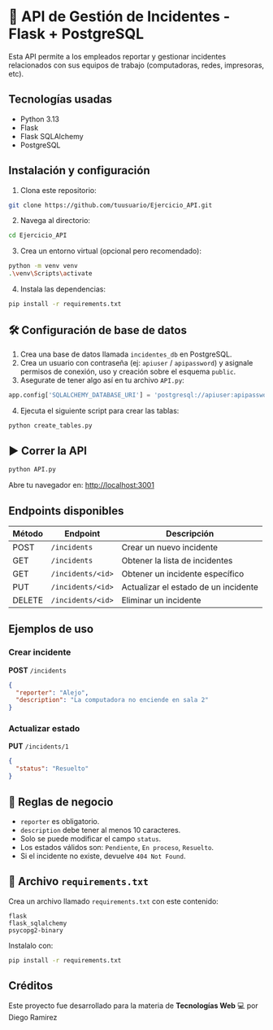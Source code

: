 # 🚨 API de Gestión de Incidentes - Flask + PostgreSQL

Esta API permite a los empleados reportar y gestionar incidentes relacionados con sus equipos de trabajo (computadoras, redes, impresoras, etc).

## Tecnologías usadas

- Python 3.13
- Flask
- Flask SQLAlchemy
- PostgreSQL

## Instalación y configuración

1. Clona este repositorio:
```bash
git clone https://github.com/tuusuario/Ejercicio_API.git
```

2. Navega al directorio:
```bash
cd Ejercicio_API
```

3. Crea un entorno virtual (opcional pero recomendado):
```bash
python -m venv venv
.\venv\Scripts\activate
```

4. Instala las dependencias:
```bash
pip install -r requirements.txt
```

## 🛠️ Configuración de base de datos

1. Crea una base de datos llamada `incidentes_db` en PostgreSQL.
2. Crea un usuario con contraseña (ej: `apiuser` / `apipassword`) y asignale permisos de conexión, uso y creación sobre el esquema `public`.
3. Asegurate de tener algo así en tu archivo `API.py`:

```python
app.config['SQLALCHEMY_DATABASE_URI'] = 'postgresql://apiuser:apipassword@localhost:5432/incidentes_db'
```

4. Ejecuta el siguiente script para crear las tablas:
```bash
python create_tables.py
```

## ▶️ Correr la API

```bash
python API.py
```

Abre tu navegador en: [http://localhost:3001](http://localhost:3001)

## Endpoints disponibles

| Método | Endpoint             | Descripción                                 |
|--------|----------------------|---------------------------------------------|
| POST   | `/incidents`         | Crear un nuevo incidente                    |
| GET    | `/incidents`         | Obtener la lista de incidentes              |
| GET    | `/incidents/<id>`    | Obtener un incidente específico             |
| PUT    | `/incidents/<id>`    | Actualizar el estado de un incidente        |
| DELETE | `/incidents/<id>`    | Eliminar un incidente                       |

## Ejemplos de uso

### Crear incidente

**POST** `/incidents`  
```json
{
  "reporter": "Alejo",
  "description": "La computadora no enciende en sala 2"
}
```

### Actualizar estado

**PUT** `/incidents/1`  
```json
{
  "status": "Resuelto"
}
```

## 📏 Reglas de negocio

- `reporter` es obligatorio.
- `description` debe tener al menos 10 caracteres.
- Solo se puede modificar el campo `status`.
- Los estados válidos son: `Pendiente`, `En proceso`, `Resuelto`.
- Si el incidente no existe, devuelve `404 Not Found`.

## 📂 Archivo `requirements.txt`

Crea un archivo llamado `requirements.txt` con este contenido:

```
flask
flask_sqlalchemy
psycopg2-binary
```

Instalalo con:

```bash
pip install -r requirements.txt
```

## Créditos

Este proyecto fue desarrollado para la materia de **Tecnologías Web** 💻 por Diego Ramirez
